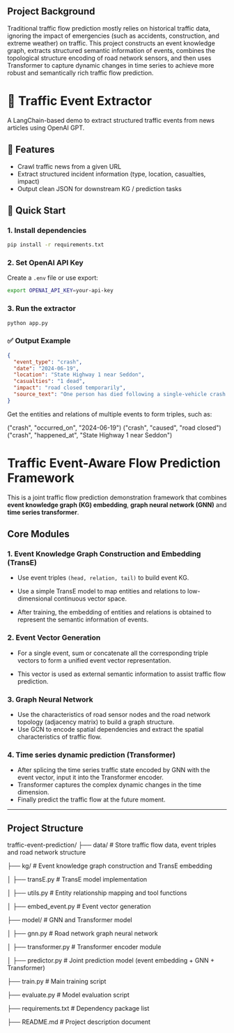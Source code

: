 ## Project Background

Traditional traffic flow prediction mostly relies on historical traffic data, ignoring the impact of emergencies (such as accidents, construction, and extreme weather) on traffic. This project constructs an event knowledge graph, extracts structured semantic information of events, combines the topological structure encoding of road network sensors, and then uses Transformer to capture dynamic changes in time series to achieve more robust and semantically rich traffic flow prediction.

# 🚦 Traffic Event Extractor

A LangChain-based demo to extract structured traffic events from news articles using OpenAI GPT.

## 📌 Features

- Crawl traffic news from a given URL
- Extract structured incident information (type, location, casualties, impact)
- Output clean JSON for downstream KG / prediction tasks

## 🏁 Quick Start

### 1. Install dependencies
```bash
pip install -r requirements.txt
```

### 2. Set OpenAI API Key
Create a `.env` file or use export:
```bash
export OPENAI_API_KEY=your-api-key
```

### 3. Run the extractor
```bash
python app.py
```

### ✅ Output Example

```json
{
  "event_type": "crash",
  "date": "2024-06-19",
  "location": "State Highway 1 near Seddon",
  "casualties": "1 dead",
  "impact": "road closed temporarily",
  "source_text": "One person has died following a single-vehicle crash..."
}
```
Get the entities and relations of multiple events to form triples, such as:

("crash", "occurred_on", "2024-06-19")
("crash", "caused", "road closed")
("crash", "happened_at", "State Highway 1 near Seddon")

# Traffic Event-Aware Flow Prediction Framework

This is a joint traffic flow prediction demonstration framework that combines **event knowledge graph (KG) embedding**, **graph neural network (GNN)** and **time series transformer**.


## Core Modules

### 1. Event Knowledge Graph Construction and Embedding (TransE)

- Use event triples `(head, relation, tail)` to build event KG.

- Use a simple TransE model to map entities and relations to low-dimensional continuous vector space.

- After training, the embedding of entities and relations is obtained to represent the semantic information of events.

### 2. Event Vector Generation

- For a single event, sum or concatenate all the corresponding triple vectors to form a unified event vector representation.

- This vector is used as external semantic information to assist traffic flow prediction.

### 3. Graph Neural Network

- Use the characteristics of road sensor nodes and the road network topology (adjacency matrix) to build a graph structure.
- Use GCN to encode spatial dependencies and extract the spatial characteristics of traffic flow.

### 4. Time series dynamic prediction (Transformer)

- After splicing the time series traffic state encoded by GNN with the event vector, input it into the Transformer encoder.
- Transformer captures the complex dynamic changes in the time dimension.
- Finally predict the traffic flow at the future moment.

---

## Project Structure

traffic-event-prediction/
├── data/ # Store traffic flow data, event triples and road network structure

├── kg/ # Event knowledge graph construction and TransE embedding

│ ├── transE.py # TransE model implementation

│ ├── utils.py # Entity relationship mapping and tool functions

│ ├── embed_event.py # Event vector generation

├── model/ # GNN and Transformer model

│ ├── gnn.py # Road network graph neural network

│ ├── transformer.py # Transformer encoder module

│ ├── predictor.py # Joint prediction model (event embedding + GNN + Transformer)

├── train.py # Main training script

├── evaluate.py # Model evaluation script

├── requirements.txt # Dependency package list

├── README.md # Project description document

